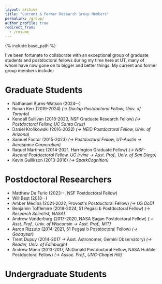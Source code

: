```yaml
---
layout: archive
title: "Current & Former Research Group Members"
permalink: /group/
author_profile: true
redirect_from:
  - /resume
---
```


{% include base_path %}

I've been fortunate to collaborate with an exceptional group of graduate students and postdoctoral fellows during my time here at UT, many of whom have now gone on to bigger and better things. My current and former group members include:

Graduate Students
======
* Nathanael Burns-Watson (2024--)
* Ronan Kerr (2019-2024) *(-> Dunlap Postdoctoral Fellow, Univ. of Toronto)*
* Kendall Sullivan (2018-2023, NSF Graduate Research Fellow) *(-> Postdoctoral Fellow, UC Santa Cruz)*
* Daniel Krolikowski (2016-2022) *(-> NEID Postdoctoral Fellow, Univ. of Arizona)*
* Samuel Factor (2015-2023) *(-> Postdoctoral Fellow, UT-Austin -> Aerospace Corporation)*
* Raquel Martinez (2014-2021, Harrington Graduate Fellow) *(-> NSF-Ascend Postdoctoral Fellow, UC Irvine -> Asst. Prof., Univ. of San Diego)*
* Kevin Gullikson (2013-2016) *(-> SparkCognition)*


Postdoctoral Researchers
======
* Matthew De Furio (2023--, NSF Postdoctoral Fellow)
* Will Best (2018--)
* Amber Medina (2021-2022, Provost's Postdoctoral Fellow) *(-> US DoD)*
* Benjamin Tofflemire (2018-2024, 51 Pegasi b Postdoctoral Fellow) *(-> Research Scientist, NASA)*
* Andrew Vanderburg (2017-2020, NASA Sagan Postdoctoral Fellow) *(-> Asst. Prof., Univ. of Wisconsin -> Asst. Prof., MIT)*
* Aaron Rizzuto (2014-2021, 51 Pegasi b Postdoctoral Fellow) *(-> Goodyear)*
* Trent Dupuy (2014-2017 -> Asst. Astronomer, Gemini Observatory) *(-> Reader, Univ. of Edinburgh)*
* Andrew Mann (2013-2017, McDonald Postdoctoral Fellow, NASA Hubble Postdoctoral Fellow) *(-> Assoc. Prof., UNC-Chapel Hill)*

Undergraduate Students
======
